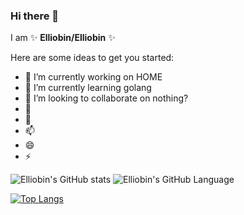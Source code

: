 ### Hi there 👋


I am ✨ **Elliobin/Elliobin** ✨ 

Here are some ideas to get you started:

- 🔭 I’m currently working on HOME
- 🌱 I’m currently learning golang
- 👯 I’m looking to collaborate on nothing?
- 🤔 
- 💬 
- 📫 
- 😄 
- ⚡ 



![Elliobin's GitHub stats](https://github-readme-stats.vercel.app/api?username=Elliobin&show_icons=true&theme=radical)
![Elliobin's GitHub Language](https://github-readme-stats.vercel.app/api/top-langs/?username=Elliobin&theme=radical)


[![Top Langs](https://github-readme-stats.vercel.app/api/top-langs/?username=Elliobin&layout=compact&theme=radical)](https://github.com/anuraghazra/github-readme-stats)
